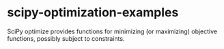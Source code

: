 # scipy-optimization-examples
SciPy optimize provides functions for minimizing (or maximizing) objective functions, possibly subject to constraints.

